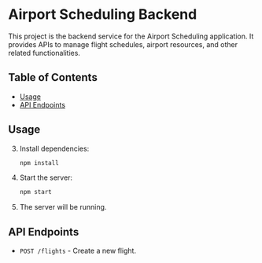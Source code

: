 # Airport Scheduling Backend

This project is the backend service for the Airport Scheduling application. It provides APIs to manage flight schedules, airport resources, and other related functionalities.

## Table of Contents

- [Usage](#usage)
- [API Endpoints](#api-endpoints)

## Usage

3. Install dependencies:
    ```sh
    npm install
    ```
1. Start the server:
    ```sh
    npm start
    ```
2. The server will be running.

## API Endpoints

- `POST /flights` - Create a new flight.